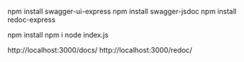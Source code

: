 npm install swagger-ui-express
npm install swagger-jsdoc
npm install redoc-express


npm install
npm i
node index.js

http://localhost:3000/docs/
http://localhost:3000/redoc/
